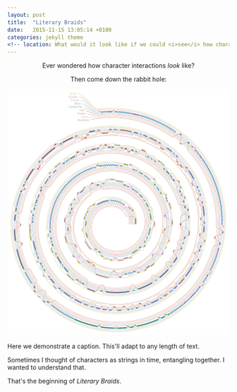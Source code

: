 ```yaml
---
layout: post
title:  "Literary Braids"
date:   2015-11-15 13:05:14 +0100
categories: jekyll theme
<!-- location: What would it look like if we could <i>see</i> how characters interact between them? -->
---
```

<center> Ever wondered how character interactions <i>look</i> like? 


Then come down the rabbit hole: </center>

<div class="post-image">
    <img src="/alice_2000.jpg" alt="A full-size image example" alt = "" height />
    <p class="post-image-caption">Here we demonstrate a caption. This'll adapt to any length of text.</p>

   
<!--
<div class="post-image post-image--split">
    <img src="http://placehold.it/365x270/8e8387/ffffff" alt="The first in an example of split-imagery" />
    <img src="http://placehold.it/365x270/8e8387/ffffff" alt="The second in an example of split-imagery" />
</div>
-->


Sometimes I thought of characters as strings in time, entangling together. I wanted to understand that. 

That's the beginning of <i>Literary Braids</i>. 
